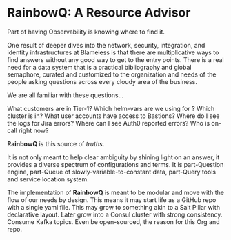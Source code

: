 # RainbowQ: A Resource Advisor

Part of having Observability is knowing where to find it.

One result of deeper dives into the network, security, integration, and identity infrastructures at Blameless is that there are multiplicative ways to find answers without any good way to get to the entry points. There is a real need for a data system that is a practical bibliography and global semaphore, curated and customized to the organization and needs of the people asking questions across every cloudy area of the business.

We are all familiar with these questions...

  What customers are in Tier-1?
  Which helm-vars are we using for <deployment>?
  Which cluster is <customer> in?
  What user accounts have access to Bastions?
  Where do I see the logs for Jira errors?
  Where can I see Auth0 reported errors?
  Who is on-call right now?

**RainbowQ** is this source of _truths_.

It is not only meant to help clear ambiguity by shining light on an answer, it provides a diverse spectrum of configurations and terms. It is part-Question engine, part-Queue of slowly-variable-to-constant data, part-Query tools and service location system.

The implementation of **RainbowQ** is meant to be modular and move with the flow of our needs by design. This means it may start life as a GitHub repo with a single yaml file. This may grow to something akin to a Salt Pillar with declarative layout. Later grow into a Consul cluster with strong consistency. Consume Kafka topics. Even be open-sourced, the reason for this Org and repo.
